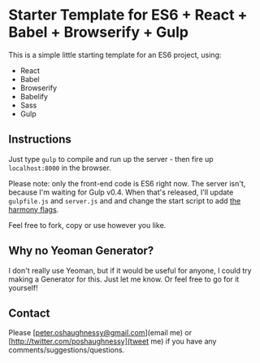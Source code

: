 # Starter Template for ES6 + React + Babel + Browserify + Gulp

This is a simple little starting template for an ES6 project, using:

 * React
 * Babel
 * Browserify
 * Babelify
 * Sass
 * Gulp

## Instructions

Just type `gulp` to compile and run up the server - then fire up `localhost:8000` in the browser.

Please note: only the front-end code is ES6 right now. The server isn't, because I'm waiting for
Gulp v0.4. When that's released, I'll update `gulpfile.js` and `server.js` and and change the
start script to add [the harmony flags](https://github.com/heroku-examples/node-harmony-example).

Feel free to fork, copy or use however you like.

## Why no Yeoman Generator?

I don't really use Yeoman, but if it would be useful for anyone, I could try making a Generator for this.
Just let me know. Or feel free to go for it yourself!

## Contact

Please [peter.oshaughnessy@gmail.com](email me) or [http://twitter.com/poshaughnessy](tweet me)
if you have any comments/suggestions/questions.



